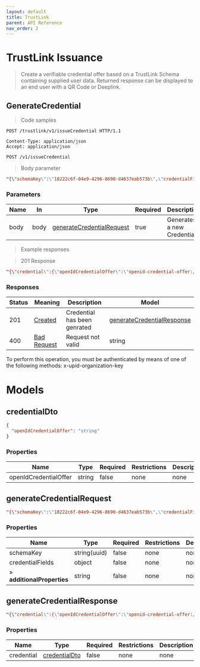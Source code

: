 ```yaml
---
layout: default
title: TrustLink
parent: API Reference
nav_order: 2
---
```


<h1 id="-uauth">TrustLink Issuance</h1>

> Create a verifiable credential offer based on a TrustLink Schema containing supplied user data. Returned response can be displayed to an end user with a QR Code or Deeplink.

## GenerateCredential

<a id="opIdGenerateCredential"></a>

> Code samples

```http
POST /trustlink/v1/issueCredential HTTP/1.1

Content-Type: application/json
Accept: application/json

```

`POST /v1/issueCredential`

> Body parameter

```json
"{\"schemaKey\":\"18222c6f-04e9-4296-8690-d4637eab573b\",\"credentialFields\":{\"First Name\":\"John\",\"Last Name\":\"Doe\",\"Date of Birth\":\"01/01/1970\",\"City\":\"New York\",\"State\":\"NY\"}}"
```

<h3 id="generatecredential-parameters">Parameters</h3>

|Name|In|Type|Required|Description|
|---|---|---|---|---|
|body|body|[generateCredentialRequest](#schemageneratecredentialrequest)|true|Generates a new Credential|

> Example responses

> 201 Response

```json
"{\"credential\":{\"openIdCredentialOffer\":\"openid-credential-offer://issuer.ultrapassid.com/?credential_offer=%7B%22credential_issuer%22%3A%22https%3A%2F%2Fissuer.ultrapassid.com%22%2C%22credentials%22%3A%5B%7B%22format%22%3A%22jwt_vc_json%22%2C%22types%22%3A%5B%22VerifiableCredential%22%2C%22UniversityDegreeCredential%22%5D%2C%22credential_definition%22%3A%7B%22%40context%22%3A%5B%22https%3A%2F%2Fwww.w3.org%2F2018%2Fcredentials%2Fv1%22%2C%22https%3A%2F%2Fwww.w3.org%2F2018%2Fcredentials%2Fexamples%2Fv1%22%5D%2C%22types%22%3A%5B%22VerifiableCredential%22%2C%22UniversityDegreeCredential%22%5D%7D%7D%5D%2C%22grants%22%3A%7B%22authorization_code%22%3A%7B%22issuer_state%22%3A%22de11c246-2357-42f0-a791-8dc19f0a4353%22%7D%2C%22urn%3Aietf%3Aparams%3Aoauth%3Agrant-type%3Apre-authorized_code%22%3A%7B%22pre-authorized_code%22%3A%22eyJhbGciOiJFZERTQSJ9.eyJzdWIiOiJkZTExYzI0Ni0yMzU3LTQyZjAtYTc5MS04ZGMxOWYwYTQzNTMiLCJpc3MiOiJodHRwczovL2lzc3Vlci5wb3J0YWwud2FsdC5pZCIsImF1ZCI6IlRPS0VOIn0.eEfCrHBW9-WcKS8BuXh4HjxHF5QeAzrNg0mi2OVsSOHqcLZNuMyWck8ER0WdEQrT4zNptJpRj2fp71KGZvJ3AA%22%2C%22user_pin_required%22%3Afalse%7D%7D%7D\"}}"
```

<h3 id="generatecredential-responses">Responses</h3>

|Status|Meaning|Description|Model|
|---|---|---|---|
|201|[Created](https://tools.ietf.org/html/rfc7231#section-6.3.2)|Credential has been genrated|[generateCredentialResponse](#schemageneratecredentialresponse)|
|400|[Bad Request](https://tools.ietf.org/html/rfc7231#section-6.5.1)|Request not valid|string|

<aside class="warning">
To perform this operation, you must be authenticated by means of one of the following methods:
x-upid-organization-key
</aside>

# Models

<h2 id="tocS_credentialDto">credentialDto</h2>

<a id="schemacredentialdto"></a>
<a id="schema_credentialDto"></a>
<a id="tocScredentialdto"></a>
<a id="tocscredentialdto"></a>

```json
{
  "openIdCredentialOffer": "string"
}

```

### Properties

|Name|Type|Required|Restrictions|Description|
|---|---|---|---|---|
|openIdCredentialOffer|string|false|none|none|

<h2 id="tocS_generateCredentialRequest">generateCredentialRequest</h2>

<a id="schemageneratecredentialrequest"></a>
<a id="schema_generateCredentialRequest"></a>
<a id="tocSgeneratecredentialrequest"></a>
<a id="tocsgeneratecredentialrequest"></a>

```json
"{\"schemaKey\":\"18222c6f-04e9-4296-8690-d4637eab573b\",\"credentialFields\":{\"First Name\":\"John\",\"Last Name\":\"Doe\",\"Date of Birth\":\"01/01/1970\",\"City\":\"New York\",\"State\":\"NY\"}}"

```

### Properties

|Name|Type|Required|Restrictions|Description|
|---|---|---|---|---|
|schemaKey|string(uuid)|false|none|none|
|credentialFields|object|false|none|none|
|» **additionalProperties**|string|false|none|none|

<h2 id="tocS_generateCredentialResponse">generateCredentialResponse</h2>

<a id="schemageneratecredentialresponse"></a>
<a id="schema_generateCredentialResponse"></a>
<a id="tocSgeneratecredentialresponse"></a>
<a id="tocsgeneratecredentialresponse"></a>

```json
"{\"credential\":{\"openIdCredentialOffer\":\"openid-credential-offer://issuer.ultrapassid.com/?credential_offer=%7B%22credential_issuer%22%3A%22https%3A%2F%2Fissuer.ultrapassid.com%22%2C%22credentials%22%3A%5B%7B%22format%22%3A%22jwt_vc_json%22%2C%22types%22%3A%5B%22VerifiableCredential%22%2C%22UniversityDegreeCredential%22%5D%2C%22credential_definition%22%3A%7B%22%40context%22%3A%5B%22https%3A%2F%2Fwww.w3.org%2F2018%2Fcredentials%2Fv1%22%2C%22https%3A%2F%2Fwww.w3.org%2F2018%2Fcredentials%2Fexamples%2Fv1%22%5D%2C%22types%22%3A%5B%22VerifiableCredential%22%2C%22UniversityDegreeCredential%22%5D%7D%7D%5D%2C%22grants%22%3A%7B%22authorization_code%22%3A%7B%22issuer_state%22%3A%22de11c246-2357-42f0-a791-8dc19f0a4353%22%7D%2C%22urn%3Aietf%3Aparams%3Aoauth%3Agrant-type%3Apre-authorized_code%22%3A%7B%22pre-authorized_code%22%3A%22eyJhbGciOiJFZERTQSJ9.eyJzdWIiOiJkZTExYzI0Ni0yMzU3LTQyZjAtYTc5MS04ZGMxOWYwYTQzNTMiLCJpc3MiOiJodHRwczovL2lzc3Vlci5wb3J0YWwud2FsdC5pZCIsImF1ZCI6IlRPS0VOIn0.eEfCrHBW9-WcKS8BuXh4HjxHF5QeAzrNg0mi2OVsSOHqcLZNuMyWck8ER0WdEQrT4zNptJpRj2fp71KGZvJ3AA%22%2C%22user_pin_required%22%3Afalse%7D%7D%7D\"}}"

```

### Properties

|Name|Type|Required|Restrictions|Description|
|---|---|---|---|---|
|credential|[credentialDto](#schemacredentialdto)|false|none|none|


